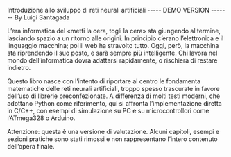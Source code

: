 Introduzione allo sviluppo di reti neurali artificiali ----- DEMO VERSION -------
By Luigi Santagada

L’era informatica del «metti la cera, togli la cera» sta giungendo al termine, lasciando spazio a un ritorno alle origini. In principio c’erano l’elettronica e il linguaggio macchina; poi il web ha stravolto tutto. Oggi, però, la macchina sta riprendendo il suo posto, e sarà sempre più intelligente. Chi lavora nel mondo dell’informatica dovrà adattarsi rapidamente, o rischierà di restare indietro.

Questo libro nasce con l’intento di riportare al centro le fondamenta matematiche delle reti neurali artificiali, troppo spesso trascurate in favore dell’uso di librerie preconfezionate. A differenza di molti testi moderni, che adottano Python come riferimento, qui si affronta l’implementazione diretta in C/C++, con esempi di simulazione su PC e su microcontrollori come l’ATmega328 o Arduino.

Attenzione: questa è una versione di valutazione. Alcuni capitoli, esempi e sezioni pratiche sono stati rimossi e non rappresentano l’intero contenuto dell’opera finale.

